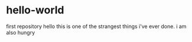 # hello-world
first repository 
hello
this is one of the strangest things i've ever done.
i am also hungry 
